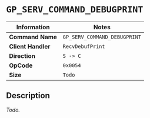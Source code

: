 # `GP_SERV_COMMAND_DEBUGPRINT`

| Information               | Notes |
|---                        |---    |
| **Command Name**          | `GP_SERV_COMMAND_DEBUGPRINT` |
| **Client Handler**        | `RecvDebufPrint` |
| **Direction**             | `S -> C` |
| **OpCode**                | `0x0054` |
| **Size**                  | `Todo` |

## Description

_Todo._
